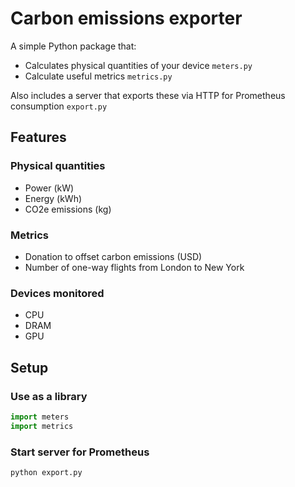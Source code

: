 # Carbon emissions exporter
A simple Python package that:
- Calculates physical quantities of your device `meters.py`
- Calculate useful metrics `metrics.py`

Also includes a server that exports these via HTTP for Prometheus consumption `export.py`

## Features

### Physical quantities
- Power (kW)
- Energy (kWh)
- CO2e emissions (kg)

### Metrics
- Donation to offset carbon emissions (USD)
- Number of one-way flights from London to New York

### Devices monitored
- CPU
- DRAM
- GPU

## Setup

### Use as a library
```python
import meters
import metrics
```
### Start server for Prometheus
```bash
python export.py
```

